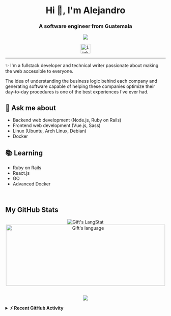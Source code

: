 <h1 align="center">Hi 👋, I'm Alejandro</h1>

<h3 align="center">A software engineer from Guatemala</h3>

<p align="center"> 
    <img src="https://komarev.com/ghpvc/?username=DubAvenXP&style=flat"/>
</p>
<div align="center">
  <a href="https://www.linkedin.com/in/alejandro-dub%C3%B3n-919913222">
    <img align="center" alt="Linkedin" width="30" hight="75" src="https://play-lh.googleusercontent.com/kMofEFLjobZy_bCuaiDogzBcUT-dz3BBbOrIEjJ-hqOabjK8ieuevGe6wlTD15QzOqw" />
  </a>
</div>

---

✨ I'm a fullstack developer and technical writer passionate about making the web accessible to everyone. 

The idea of understanding the business logic behind each company and generating software capable of helping these companies optimize their day-to-day procedures is one of the best experiences I've ever had.

## 💬 Ask me about
- Backend web development (Node.js, Ruby on Rails)
- Frontend web development (Vue.js, Sass)
- Linux (Ubuntu, Arch Linux, Debian)
- Docker


## 📚 Learning
- Ruby on Rails
- React.js
- GO
- Advanced Docker


<br/>

## My GitHub Stats

<div align="center">
  <img align="center" src="https://github-readme-streak-stats.herokuapp.com/?user=DubAvenXP" alt="Gift's LangStat" />

  <br/>

  <img align="center" src="https://github-readme-stats.vercel.app/api/top-langs?username=DubAvenXP&langs_count=10&show_icons=true&locale=en&layout=compact&theme=light" alt="Gift's language" height="192px"  width="500px"/>
</div>
<br/>

<p align="center" >  
  <a href="https://github.com/anuraghazra/github-readme-stats"> 
    <img  src="https://github-readme-stats.vercel.app/api?username=DubAvenXP&show_icons=true"/>
  </a>
</p>

<details>
  <summary><b>⚡ Recent GitHub Activity</b></summary>
  <br/>
   <a href="https://github.com/DubAvenXP/"><img alt="Gift' Activity Graph" src="https://activity-graph.herokuapp.com/graph?username=DubAvenXP&custom_title=Gift's%20Contribution%20Graph&theme=react-dark" /></a>
  <br/>
</details>

[GitHub Profile Views Counter]: https://github.com/antonkomarev/github-profile-views-counter